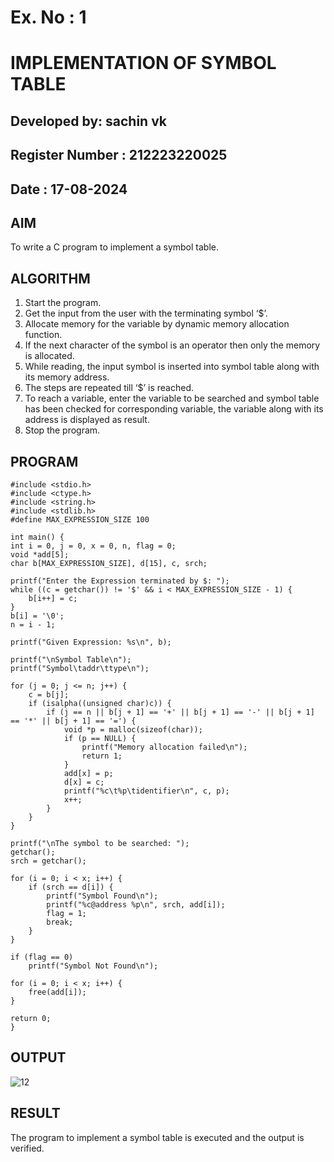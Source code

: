# Ex. No : 1	
# IMPLEMENTATION OF SYMBOL TABLE 
## Developed by: sachin vk
## Register Number : 212223220025
## Date : 17-08-2024

## AIM   
To write a C program to implement a symbol table.

## ALGORITHM
1.	Start the program.
2.	Get the input from the user with the terminating symbol ‘$’.
3.	Allocate memory for the variable by dynamic memory allocation function.
4.	If the next character of the symbol is an operator then only the memory is allocated.
5.	While reading, the input symbol is inserted into symbol table along with its memory address.
6.	The steps are repeated till ‘$’ is reached.
7.	To reach a variable, enter the variable to be searched and symbol table has been checked for corresponding variable, the variable along with its address is displayed as result.
8.	Stop the program. 

## PROGRAM
```
#include <stdio.h>
#include <ctype.h>
#include <string.h>
#include <stdlib.h> 
#define MAX_EXPRESSION_SIZE 100

int main() {
int i = 0, j = 0, x = 0, n, flag = 0;
void *add[5];
char b[MAX_EXPRESSION_SIZE], d[15], c, srch;

printf("Enter the Expression terminated by $: ");
while ((c = getchar()) != '$' && i < MAX_EXPRESSION_SIZE - 1) {
    b[i++] = c;
}
b[i] = '\0'; 
n = i - 1;  

printf("Given Expression: %s\n", b);

printf("\nSymbol Table\n");
printf("Symbol\taddr\ttype\n");

for (j = 0; j <= n; j++) {
    c = b[j];
    if (isalpha((unsigned char)c)) {
        if (j == n || b[j + 1] == '+' || b[j + 1] == '-' || b[j + 1] == '*' || b[j + 1] == '=') {
            void *p = malloc(sizeof(char));
            if (p == NULL) {
                printf("Memory allocation failed\n");
                return 1;
            }
            add[x] = p;
            d[x] = c;
            printf("%c\t%p\tidentifier\n", c, p);
            x++;
        }
    }
}

printf("\nThe symbol to be searched: ");
getchar(); 
srch = getchar();

for (i = 0; i < x; i++) { 
    if (srch == d[i]) {
        printf("Symbol Found\n");
        printf("%c@address %p\n", srch, add[i]);
        flag = 1;
        break; 
    }
}

if (flag == 0)
    printf("Symbol Not Found\n");

for (i = 0; i < x; i++) { 
    free(add[i]);
}

return 0;
}
```

## OUTPUT 
![12](https://github.com/user-attachments/assets/c2dfe59d-f840-4aa3-a88b-191ea0ba4fe5)

## RESULT
The program to implement a symbol table is executed and the output is verified.
